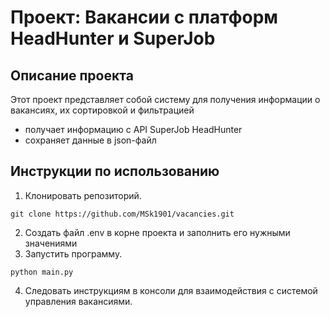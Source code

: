 # Проект: Вакансии с платформ HeadHunter и SuperJob

## Описание проекта
Этот проект представляет собой систему для получения информации о вакансиях, их сортировкой и фильтрацией
- получает информацию с API SuperJob HeadHunter
- сохраняет данные в json-файл
## Инструкции по использованию
1. Клонировать репозиторий.
```commandline
git clone https://github.com/MSk1901/vacancies.git
```
2. Создать файл .env в корне проекта и заполнить его нужными значениями
3. Запустить программу.
```commandline
python main.py
```
4. Следовать инструкциям в консоли для взаимодействия с системой управления вакансиями.
